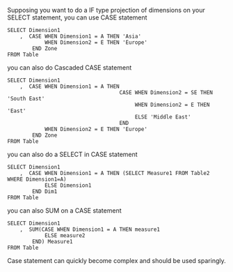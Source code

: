 Supposing you want to do a IF type projection of dimensions on your SELECT statement, you can use CASE statement

```
SELECT Dimension1
    ,  CASE WHEN Dimension1 = A THEN 'Asia'
            WHEN Dimension2 = E THEN 'Europe'
        END Zone
FROM Table 
```

you can also do Cascaded CASE statement 

```
SELECT Dimension1
    ,  CASE WHEN Dimension1 = A THEN 
                                    CASE WHEN Dimension2 = SE THEN 'South East'
                                         WHEN Dimension2 = E THEN 'East'
                                         ELSE 'Middle East'
                                    END   
            WHEN Dimension2 = E THEN 'Europe'
        END Zone
FROM Table 
```

you can also do a SELECT in CASE statement

```
SELECT Dimension1 
    ,  CASE WHEN Dimension1 = A THEN (SELECT Measure1 FROM Table2 WHERE Dimension1=A) 
            ELSE Dimension1 
        END Dim1 
FROM Table 
```

you can also SUM on a CASE statement 

```
SELECT Dimension1 
    ,  SUM(CASE WHEN Dimension1 = A THEN measure1 
            ELSE measure2 
        END) Measure1
FROM Table 
```

Case statement can quickly become complex and should be used sparingly. 